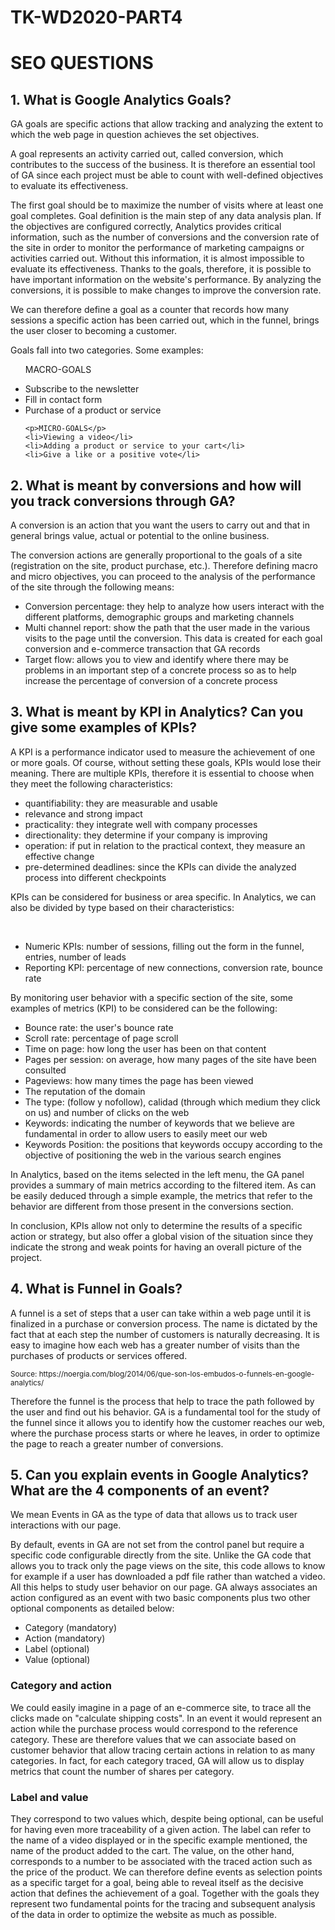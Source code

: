 # TK-WD2020-PART4
<h1>SEO QUESTIONS</h1>

<h2>1. What is Google Analytics Goals?</h2>

<p>GA goals are specific actions that allow tracking and analyzing the extent to which the web page in question achieves the set objectives.</p>
<p>A goal represents an activity carried out, called conversion, which contributes to the success of the business. It is therefore an essential tool of GA since each project must be able to count with well-defined objectives to evaluate its effectiveness.</p>
<p>The first goal should be to maximize the number of visits where at least one goal completes. Goal definition is the main step of any data analysis plan. If the objectives are configured correctly, Analytics provides critical information, such as the number of conversions and the conversion rate of the site in order to monitor the performance of marketing campaigns or activities carried out. Without this information, it is almost impossible to evaluate its effectiveness. Thanks to the goals, therefore, it is possible to have important information on the website's performance. By analyzing the conversions, it is possible to make changes to improve the conversion rate.</p>
<p>We can therefore define a goal as a counter that records how many sessions a specific action has been carried out, which in the funnel, brings the user closer to becoming a customer.</p>
<p>Goals fall into two categories. Some examples:</p>
<ul>
    <p>MACRO-GOALS</p>
    <li>Subscribe to the newsletter</li>
    <li>Fill in contact form</li>
    <li>Purchase of a product or service</li>

    <p>MICRO-GOALS</p>
    <li>Viewing a video</li>
    <li>Adding a product or service to your cart</li>
    <li>Give a like or a positive vote</li>
</ul>

<h2>2. What is meant by conversions and how will you track conversions through GA?</h2>

<p>A conversion is an action that you want the users to carry out and that in general brings value, actual or potential to the online business.</p>
<p>The conversion actions are generally proportional to the goals of a site (registration on the site, product purchase, etc.). Therefore defining macro and micro objectives, you can proceed to the analysis of the performance of the site through the following means:</p>
<ul>
    <li>Conversion percentage: they help to analyze how users interact with the different platforms, demographic groups and marketing channels</li>
    <li>Multi channel report: show the path that the user made in the various visits to the page until the conversion. This data is created for each goal conversion and e-commerce transaction that GA records</li>
    <li>Target flow: allows you to view and identify where there may be problems in an important step of a concrete process so as to help increase the percentage of conversion of a concrete process</li>
</ul>

<h2>3. What is meant by KPI in Analytics? Can you give some examples of KPIs?</h2>

<p>A KPI is a performance indicator used to measure the achievement of one or more goals. Of course, without setting these goals, KPIs would lose their meaning. There are multiple KPIs, therefore it is essential to choose when they meet the following characteristics:</p>
<ul>
    <li>quantifiability: they are measurable and usable</li>
    <li>relevance and strong impact</li>
    <li>practicality: they integrate well with company processes</li>
    <li>directionality: they determine if your company is improving</li>
    <li>operation: if put in relation to the practical context, they measure an effective change</li>
    <li>pre-determined deadlines: since the KPIs can divide the analyzed process into different checkpoints</li>
</ul>
<p>KPIs can be considered for business or area specific. In Analytics, we can also be divided by type based on their characteristics:</p>
 <ul>
    <li>Numeric KPIs: number of sessions, filling out the form in the funnel, entries, number of leads</li>
    <li>Reporting KPI: percentage of new connections, conversion rate, bounce rate</li>
</ul>

<p>By monitoring user behavior with a specific section of the site, some examples of metrics (KPI) to be considered can be the following:</p>
<ul>
    <li>Bounce rate: the user's bounce rate</li>
    <li>Scroll rate: percentage of page scroll</li>
    <li>Time on page: how long the user has been on that content</li>
    <li>Pages per session: on average, how many pages of the site have been consulted</li>
    <li>Pageviews: how many times the page has been viewed</li>
    <li>The reputation of the domain</li>
    <li>The type: (follow y nofollow), calidad (through which medium they click on us) and number of clicks on the web</li>
    <li>Keywords: indicating the number of keywords that we believe are fundamental in order to allow users to easily meet our web</li>
    <li>Keywords Position: the positions that keywords occupy according to the objective of positioning the web in the various search engines</li>
</ul>

<p>In Analytics, based on the items selected in the left menu, the GA panel provides a summary of main metrics according to the filtered item. As can be easily deduced through a simple example, the metrics that refer to the behavior are different from those present in the conversions section.</p>
<p>In conclusion, KPIs allow not only to determine the results of a specific action or strategy, but also offer a global vision of the situation since they indicate the strong and weak points for having an overall picture of the project.</p>

<h2>4. What is Funnel in Goals?</h2>

<p>A funnel is a set of steps that a user can take within a web page until it is finalized in a purchase or conversion process. The name is dictated by the fact that at each step the number of customers is naturally decreasing. It is easy to imagine how each web has a greater number of visits than the purchases of products or services offered.</p>
<small>Source: https://noergia.com/blog/2014/06/que-son-los-embudos-o-funnels-en-google-analytics/</small>
<p>Therefore the funnel is the process that  help to trace the path followed by the user and find out his behavior. GA is a fundamental tool for the study of the funnel since it allows you to identify how the customer reaches our web, where the purchase process starts or where he leaves, in order to optimize the page to reach a greater number of conversions.</p>

<h2>5. Can you explain events in Google Analytics? What are the 4 components of an event?</h2>

<p>We mean Events in GA as the type of data that allows us to track user interactions with our page.</p>
<p>By default, events in GA are not set from the control panel but require a specific code configurable directly from the site. Unlike the GA code that allows you to track only the page views on the site, this code allows to know for example if a user has downloaded a pdf file rather than watched a video. All this helps to study user behavior on our page. GA always associates an action configured as an event with two basic components plus two other optional components as detailed below:</p>
<ul>
    <li>Category (mandatory)</li>
    <li>Action (mandatory)</li>
    <li>Label (optional)</li>
    <li>Value (optional)</li>
</ul>

<h3>Category and action</h3>
<p>We could easily imagine in a page of an e-commerce site, to trace all the clicks made on "calculate shipping costs". In an event it would represent an action while the purchase process would correspond to the reference category. These are therefore values ​​that we can associate based on customer behavior that allow tracing certain actions in relation to as many categories. In fact, for each category traced, GA will allow us to display metrics that count the number of shares per category.</p>

<h3>Label and value</h3>
<p>They correspond to two values ​​which, despite being optional, can be useful for having even more traceability of a given action. The label can refer to the name of a video displayed or in the specific example mentioned, the name of the product added to the cart. The value, on the other hand, corresponds to a number to be associated with the traced action such as the price of the product. We can therefore define events as selection points as a specific target for a goal, being able to reveal itself as the decisive action that defines the achievement of a goal. Together with the goals they represent two fundamental points for the tracing and subsequent analysis of the data in order to optimize the website as much as possible.</p>